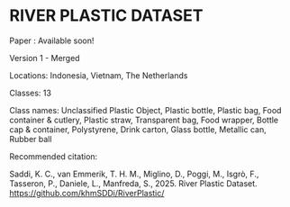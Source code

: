 # RIVER PLASTIC DATASET

Paper : Available soon!

Version 1 - Merged

Locations: Indonesia, Vietnam, The Netherlands

Classes: 13

Class names:
Unclassified Plastic Object, Plastic bottle, Plastic bag, Food container & cutlery, Plastic straw, Transparent bag, Food wrapper, Bottle cap & container, Polystyrene, Drink carton, Glass bottle, Metallic can, Rubber ball

Recommended citation: 

Saddi, K. C., van Emmerik, T. H. M., Miglino, D., Poggi, M., Isgrò, F., Tasseron, P., Daniele, L., Manfreda, S., 2025. River Plastic Dataset. https://github.com/khmSDDi/RiverPlastic/
